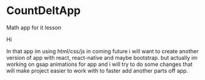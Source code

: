 # CountDeltApp
Math app for it lesson 

Hi

In that app im using html/css/js in coming future i will want to create another version of app with react, react-native and maybe bootstrap.
but actually im working on gsap animations for app and i will try to do some changes that will make project easier to work with to faster add
another parts off app.

